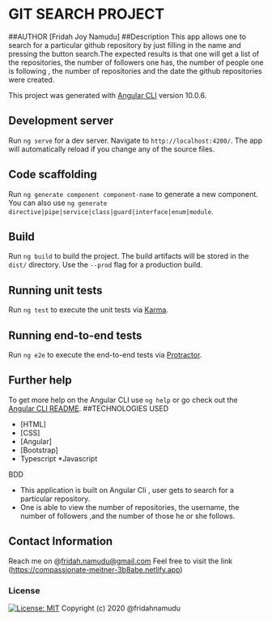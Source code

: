 # GIT SEARCH PROJECT
##AUTHOR
[Fridah Joy Namudu]
##Description
This app allows one to search for a particular github repository by just filling in the name and pressing the button search.The expected results is that one will get a list of the repositories, the number of followers one has, the number of people one is following , the number of repositories and the date the github repositories were created.

This project was generated with [Angular CLI](https://github.com/angular/angular-cli) version 10.0.6.

## Development server

Run `ng serve` for a dev server. Navigate to `http://localhost:4200/`. The app will automatically reload if you change any of the source files.

## Code scaffolding

Run `ng generate component component-name` to generate a new component. You can also use `ng generate directive|pipe|service|class|guard|interface|enum|module`.

## Build

Run `ng build` to build the project. The build artifacts will be stored in the `dist/` directory. Use the `--prod` flag for a production build.

## Running unit tests

Run `ng test` to execute the unit tests via [Karma](https://karma-runner.github.io).

## Running end-to-end tests

Run `ng e2e` to execute the end-to-end tests via [Protractor](http://www.protractortest.org/).

## Further help

To get more help on the Angular CLI use `ng help` or go check out the [Angular CLI README](https://github.com/angular/angular-cli/blob/master/README.md).
 ##TECHNOLOGIES USED
 
* [HTML]
* [CSS]
* [Angular]
* [Bootstrap]
* Typescript
*Javascript

BDD
- This application is built on Angular Cli , user gets to search for a particular repository.
- One is able to view the number of repositories, the username, the number of followers ,and the number of those he or she follows.
## Contact Information
Reach me on @fridah.namudu@gmail.com
Feel free to visit the link (https://compassionate-meitner-3b8abe.netlify.app)
### License
[![License: MIT](https://img.shields.io/badge/License-MIT-yellow.svg)](https://opensource.org/licenses/MIT)
Copyright (c) 2020 @fridahnamudu
